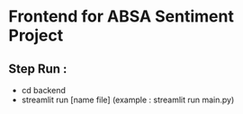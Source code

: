 # Frontend for ABSA Sentiment Project

## Step Run :
- cd backend
- streamlit run [name file] (example : streamlit run main.py)

